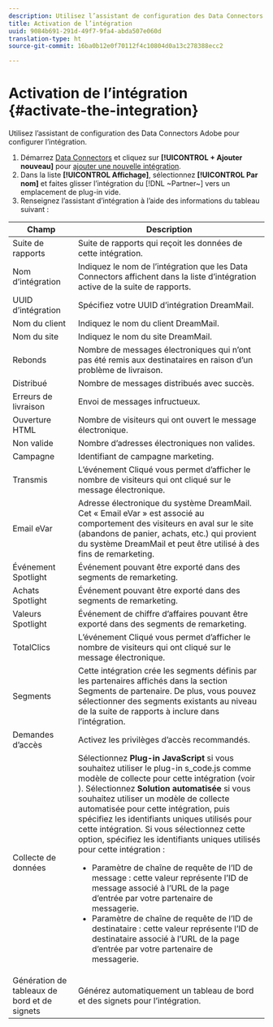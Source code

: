 ```yaml
---
description: Utilisez l’assistant de configuration des Data Connectors Adobe pour configurer l’intégration.
title: Activation de l’intégration
uuid: 9084b691-291d-49f7-9fa4-abda507e060d
translation-type: ht
source-git-commit: 16ba0b12e0f70112f4c10804d0a13c278388ecc2

---
```



# Activation de l’intégration {#activate-the-integration}

Utilisez l’assistant de configuration des Data Connectors Adobe pour configurer l’intégration.

1. Démarrez [Data Connectors](https://marketing.adobe.com/resources/help/fr_FR/genesis/c_overview.html) et cliquez sur **[!UICONTROL + Ajouter nouveau]** pour [ajouter une nouvelle intégration](https://marketing.adobe.com/resources/help/fr_FR/genesis/t_add_integration.html).
1. Dans la liste **[!UICONTROL Affichage]**, sélectionnez **[!UICONTROL Par nom]** et faites glisser l’intégration du [!DNL ~Partner~] vers un emplacement de plug-in vide.
1. Renseignez l’assistant d’intégration à l’aide des informations du tableau suivant :

| Champ | Description |
|--- |--- |
| Suite de rapports | Suite de rapports qui reçoit les données de cette intégration. |
| Nom d’intégration | Indiquez le nom de l’intégration que les Data Connectors affichent dans la liste d’intégration active de la suite de rapports. |
| UUID d’intégration | Spécifiez votre UUID d’intégration DreamMail. |
| Nom du client | Indiquez le nom du client DreamMail. |
| Nom du site | Indiquez le nom du site DreamMail. |
| Rebonds | Nombre de messages électroniques qui n’ont pas été remis aux destinataires en raison d’un problème de livraison. |
| Distribué | Nombre de messages distribués avec succès. |
| Erreurs de livraison | Envoi de messages infructueux. |
| Ouverture HTML | Nombre de visiteurs qui ont ouvert le message électronique. |
| Non valide | Nombre d’adresses électroniques non valides. |
| Campagne | Identifiant de campagne marketing. |
| Transmis | L’événement Cliqué vous permet d’afficher le nombre de visiteurs qui ont cliqué sur le message électronique. |
| Email eVar | Adresse électronique du système DreamMail. Cet « Email eVar » est associé au comportement des visiteurs en aval sur le site (abandons de panier, achats, etc.) qui provient du système DreamMail et peut être utilisé à des fins de remarketing. |
| Événement Spotlight | Événement pouvant être exporté dans des segments de remarketing. |
| Achats Spotlight | Événement pouvant être exporté dans des segments de remarketing. |
| Valeurs Spotlight | Événement de chiffre d’affaires pouvant être exporté dans des segments de remarketing. |
| TotalClics | L’événement Cliqué vous permet d’afficher le nombre de visiteurs qui ont cliqué sur le message électronique. |
| Segments | Cette intégration crée les segments définis par les partenaires affichés dans la section Segments de partenaire. De plus, vous pouvez sélectionner des segments existants au niveau de la suite de rapports à inclure dans l’intégration. |
| Demandes d’accès | Activez les privilèges d’accès recommandés. |
| Collecte de données | Sélectionnez **Plug-in JavaScript** si vous souhaitez utiliser le plug-in s_code.js comme modèle de collecte pour cette intégration (voir ). Sélectionnez **Solution automatisée** si vous souhaitez utiliser un modèle de collecte automatisée pour cette intégration, puis spécifiez les identifiants uniques utilisés pour cette intégration. Si vous sélectionnez cette option, spécifiez les identifiants uniques utilisés pour cette intégration :<ul><li>Paramètre de chaîne de requête de l’ID de message : cette valeur représente l’ID de message associé à l’URL de la page d’entrée par votre partenaire de messagerie.</li><li>Paramètre de chaîne de requête de l’ID de destinataire : cette valeur représente l’ID de destinataire associé à l’URL de la page d’entrée par votre partenaire de messagerie.</li></ul> |
| Génération de tableaux de bord et de signets | Générez automatiquement un tableau de bord et des signets pour l’intégration. |
